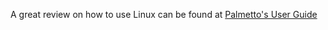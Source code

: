 A great review on how to use Linux can be found at [Palmetto's User Guide](http://citi.clemson.edu/palmetto/pages/userguide.html#linux)
